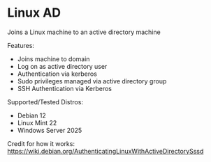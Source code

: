 # Linux AD
Joins a Linux machine to an active directory machine

Features:
- Joins machine to domain
- Log on as active directory user
- Authentication via kerberos
- Sudo privileges managed via active directory group
- SSH Authentication via Kerberos


Supported/Tested Distros:
- Debian 12
- Linux Mint 22
- Windows Server 2025

Credit for how it works:
https://wiki.debian.org/AuthenticatingLinuxWithActiveDirectorySssd
